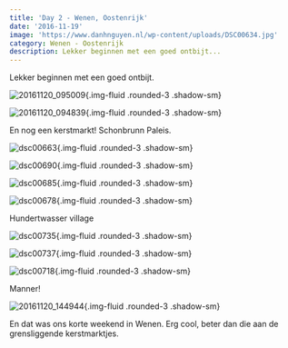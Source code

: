 ```yaml
---
title: 'Day 2 - Wenen, Oostenrijk'
date: '2016-11-19'
image: 'https://www.danhnguyen.nl/wp-content/uploads/DSC00634.jpg'
category: Wenen - Oostenrijk
description: Lekker beginnen met een goed ontbijt...
---
```


Lekker beginnen met een goed ontbijt.

![20161120_095009](https://www.danhnguyen.nl/wp-content/uploads/20161120_095009-1024x576.jpg){.img-fluid .rounded-3 .shadow-sm}

![20161120_094839](https://www.danhnguyen.nl/wp-content/uploads/20161120_094839-1024x576.jpg){.img-fluid .rounded-3 .shadow-sm}

En nog een kerstmarkt! Schonbrunn Paleis.

![dsc00663](https://www.danhnguyen.nl/wp-content/uploads/DSC00663-1024x576.jpg){.img-fluid .rounded-3 .shadow-sm}

![dsc00690](https://www.danhnguyen.nl/wp-content/uploads/DSC00690-1024x576.jpg){.img-fluid .rounded-3 .shadow-sm}

![dsc00685](https://www.danhnguyen.nl/wp-content/uploads/DSC00685-1024x576.jpg){.img-fluid .rounded-3 .shadow-sm}

![dsc00678](https://www.danhnguyen.nl/wp-content/uploads/DSC00678-1024x576.jpg){.img-fluid .rounded-3 .shadow-sm}

Hundertwasser village

![dsc00735](https://www.danhnguyen.nl/wp-content/uploads/DSC00735-1024x576.jpg){.img-fluid .rounded-3 .shadow-sm}

![dsc00737](https://www.danhnguyen.nl/wp-content/uploads/DSC00737-1024x576.jpg){.img-fluid .rounded-3 .shadow-sm}

![dsc00718](https://www.danhnguyen.nl/wp-content/uploads/DSC00718-1024x576.jpg){.img-fluid .rounded-3 .shadow-sm}

Manner!

![20161120_144944](https://www.danhnguyen.nl/wp-content/uploads/20161120_144944-1024x576.jpg){.img-fluid .rounded-3 .shadow-sm}

En dat was ons korte weekend in Wenen. Erg cool, beter dan die aan de grensliggende kerstmarktjes.
